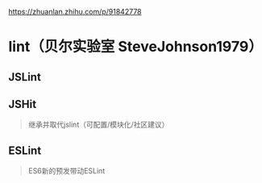 https://zhuanlan.zhihu.com/p/91842778

# lint（贝尔实验室 SteveJohnson1979）

## JSLint

## JSHit

> 继承并取代jslint（可配置/模块化/社区建议）

## ESLint

> ES6新的预发带动ESLint
